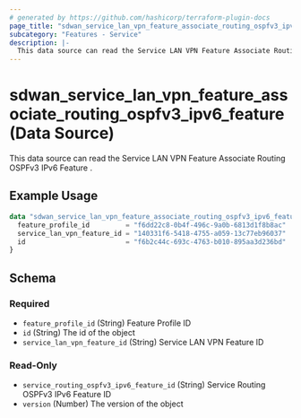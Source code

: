 ```yaml
---
# generated by https://github.com/hashicorp/terraform-plugin-docs
page_title: "sdwan_service_lan_vpn_feature_associate_routing_ospfv3_ipv6_feature Data Source - terraform-provider-sdwan"
subcategory: "Features - Service"
description: |-
  This data source can read the Service LAN VPN Feature Associate Routing OSPFv3 IPv6 Feature .
---
```


# sdwan_service_lan_vpn_feature_associate_routing_ospfv3_ipv6_feature (Data Source)

This data source can read the Service LAN VPN Feature Associate Routing OSPFv3 IPv6 Feature .

## Example Usage

```terraform
data "sdwan_service_lan_vpn_feature_associate_routing_ospfv3_ipv6_feature" "example" {
  feature_profile_id         = "f6dd22c8-0b4f-496c-9a0b-6813d1f8b8ac"
  service_lan_vpn_feature_id = "140331f6-5418-4755-a059-13c77eb96037"
  id                         = "f6b2c44c-693c-4763-b010-895aa3d236bd"
}
```

<!-- schema generated by tfplugindocs -->
## Schema

### Required

- `feature_profile_id` (String) Feature Profile ID
- `id` (String) The id of the object
- `service_lan_vpn_feature_id` (String) Service LAN VPN Feature ID

### Read-Only

- `service_routing_ospfv3_ipv6_feature_id` (String) Service Routing OSPFv3 IPv6 Feature ID
- `version` (Number) The version of the object
